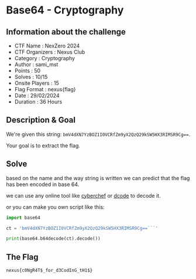 # Base64 - Cryptography
## Information about the challenge
- CTF Name : NexZero 2024
- CTF Organizers : Nexus Club
- Category : Cryptography
- Author : sami_mst
- Points : 50
- Solves : 10/15
- Onsite Players : 15
- Flag Format : nexus{flag}
- Date : 29/02/2024
- Duration : 36 Hours
## Description & Goal
We're given this string:
```bmV4dXN7YzBOZ1I0VCRfZm9yX2QzQ29kSW5HX3RIMSR9Cg==```.

Your goal is to extract the flag.
## Solve
based on the name and the way string is written we can predict that the flag has been encoded in base 64.

we can use any online tool like [cyberchef](https://gchq.github.io/CyberChef/#recipe=From_Base64('A-Za-z0-9%2B/%3D',true,false)&input=Ym1WNGRYTjdZekJPWjFJMFZDUmZabTl5WDJRelEyOWtTVzVIWDNSSU1TUjlDZz09YGBg) or [dcode](https://www.dcode.fr/base-64-encoding) to decode it.

or you can make you own script like this:
```python
import base64

ct = 'bmV4dXN7YzBOZ1I0VCRfZm9yX2QzQ29kSW5HX3RIMSR9Cg==```'

print(base64.b64decode(ct).decode())
```
## The Flag
```
nexus{c0NgR4T$_for_d3CodInG_tH1$}
```